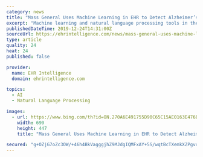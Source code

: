```yaml
---
category: news
title: "Mass General Uses Machine Learning in EHR to Detect Alzheimer’s"
excerpt: "Machine learning and natural language processing tools in the EHR are helping providers predict a patient’s risk of developing Alzheimer’s. December 24, 2019 - Scientists at Massachusetts General Hospital (MGH) are utilizing machine learning and natural language processing tools in their EHRs to diagnose the chance that a patient will ..."
publishedDateTime: 2019-12-24T14:31:00Z
sourceUrl: https://ehrintelligence.com/news/mass-general-uses-machine-learning-in-ehr-to-detect-alzheimers
type: article
quality: 24
heat: 24
published: false

provider:
  name: EHR Intelligence
  domain: ehrintelligence.com

topics:
  - AI
  - Natural Language Processing

images:
  - url: https://www.bing.com/th?id=ON.270A6E491755D90C65C15AE0163E476B
    width: 690
    height: 447
    title: "Mass General Uses Machine Learning in EHR to Detect Alzheimer’s"

secured: "g+OZjG7oZc3OW/+46h4BkVagggjhZ9MJdgIQMFxAY+5S/wqtBcTXemkXZPgvrlehE0Jxv56PxWStVR5akjhlGyoc0gybikLExY3x7SBiq66HG5vV6vkWsNAQf48CDa2lqwOrd+W2eAjyMjp0Vs6CtljYC8TgynxqARmKm9ggSXXnRB2PKQLhNrs41NToRsvK5/iUdBqlbdB9R1Uc1I9HJ2RWoIB7ajCXP7KL2I+nnbArGxiOBX1Wb3MVAsawhnIIHRH8luGzzh+tzsNQl+pzEA==;+prtszP+YnHO2+tdCuJ7XQ=="
---
```


